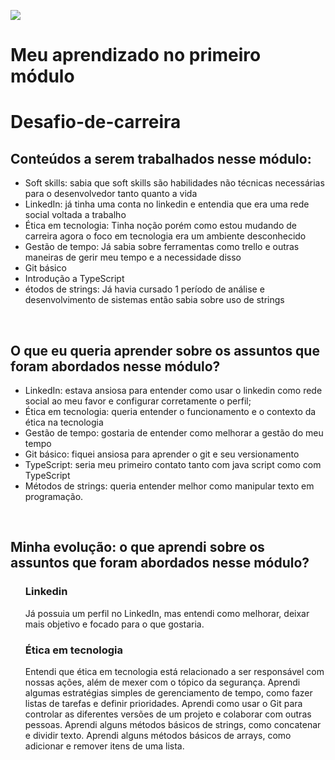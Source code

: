 ![](https://i.imgur.com/xG74tOh.png)

# Meu aprendizado no primeiro módulo

# Desafio-de-carreira
</head>
<body>
   <p>
      <h2>Conteúdos a serem trabalhados nesse módulo:</h2>
   </p>

   <ul>
        <li>Soft skills: sabia que soft skills são habilidades não técnicas necessárias para o desenvolvedor tanto quanto a vida</li>
        <li>LinkedIn: já tinha uma conta no linkedin e entendia que era uma rede social voltada a trabalho</li>
        <li>Ética em tecnologia: Tinha noção porém como estou mudando de carreira agora o foco em tecnologia era um ambiente desconhecido</li>
        <li>Gestão de tempo: Já sabia sobre ferramentas como trello e outras maneiras de gerir meu tempo e a necessidade disso</li>
        <li>Git básico</li>
        <li>Introdução a TypeScript</li>
        <li>étodos de strings: Já havia cursado 1 período de análise e desenvolvimento de sistemas então sabia sobre uso de strings</li>
    </ul>
<br>

   <p>
      <h2>O que eu queria aprender sobre os assuntos que foram abordados nesse módulo?</h2>
   </p>

   <ul>
      <li>LinkedIn: estava ansiosa para entender como usar o linkedin como rede social ao meu favor e configurar corretamente o perfil;        </li>
      <li>Ética em tecnologia: queria entender o funcionamento e o contexto da ética na tecnologia</li>
      <li>Gestão de tempo: gostaria de entender como melhorar a gestão do meu tempo</li>
      <li>Git básico: fiquei ansiosa para aprender o git e seu versionamento</li>
      <li>TypeScript: seria meu primeiro contato tanto com java script como com TypeScript
      <li>Métodos de strings: queria entender melhor como manipular texto em programação.
   </ul>
  <br>
   
       
   <p>
      <h2>Minha evolução: o que aprendi sobre os assuntos que foram abordados nesse módulo?</h2>
   </p>
   <ul>
      <h3>Linkedin</h3>
      Já possuia um perfil no LinkedIn, mas entendi como melhorar, deixar mais objetivo e focado para o que gostaria.
      <br>
      <h3>Ética em tecnologia</h3>
      Entendi que ética em tecnologia está relacionado a ser responsável com nossas ações, além de mexer com o tópico da segurança.
Aprendi algumas estratégias simples de gerenciamento de tempo, como fazer listas de tarefas e definir prioridades.
Aprendi como usar o Git para controlar as diferentes versões de um projeto e colaborar com outras pessoas.
Aprendi alguns métodos básicos de strings, como concatenar e dividir texto.
Aprendi alguns métodos básicos de arrays, como adicionar e remover itens de uma lista.
   </ul>
</body>
